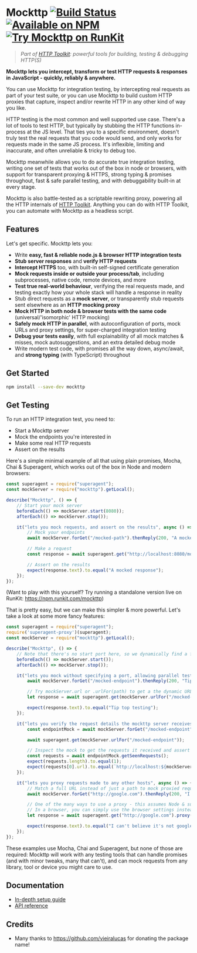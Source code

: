 # Mockttp [![Build Status](https://github.com/httptoolkit/mockttp/workflows/CI/badge.svg)](https://github.com/httptoolkit/mockttp/actions) [![Available on NPM](https://img.shields.io/npm/v/mockttp.svg)](https://npmjs.com/package/mockttp)  [![Try Mockttp on RunKit](https://badge.runkitcdn.com/mockttp.svg)](https://npm.runkit.com/mockttp)

> _Part of [HTTP Toolkit](https://httptoolkit.com): powerful tools for building, testing & debugging HTTP(S)_

**Mockttp lets you intercept, transform or test HTTP requests & responses in JavaScript - quickly, reliably & anywhere.**

You can use Mockttp for integration testing, by intercepting real requests as part of your test suite, or you can use Mockttp to build custom HTTP proxies that capture, inspect and/or rewrite HTTP in any other kind of way you like.

HTTP testing is the most common and well supported use case. There's a lot of tools to test HTTP, but typically by stubbing the HTTP functions in-process at the JS level. That ties you to a specific environment, doesn't truly test the real requests that you code would send, and only works for requests made in the same JS process. It's inflexible, limiting and inaccurate, and often unreliable & tricky to debug too.

Mockttp meanwhile allows you to do accurate true integration testing, writing one set of tests that works out of the box in node or browsers, with support for transparent proxying & HTTPS, strong typing & promises throughout, fast & safe parallel testing, and with debuggability built-in at every stage.

Mockttp is also battle-tested as a scriptable rewriting proxy, powering all the HTTP internals of [HTTP Toolkit](https://httptoolkit.com). Anything you can do with HTTP Toolkit, you can automate with Mockttp as a headless script.

## Features

Let's get specific. Mockttp lets you:

* Write **easy, fast & reliable node.js & browser HTTP integration tests**
* **Stub server responses** and **verify HTTP requests**
* **Intercept HTTPS** too, with built-in self-signed certificate generation
* **Mock requests inside or outside your process/tab**, including subprocesses, native code, remote devices, and more
* **Test true real-world behaviour**, verifying the real requests made, and testing exactly how your whole stack will handle a response in reality
* Stub direct requests as a **mock server**, or transparently stub requests sent elsewhere as an **HTTP mocking proxy**
* **Mock HTTP in both node & browser tests with the same code** (universal/'isomorphic' HTTP mocking)
* **Safely mock HTTP in parallel**, with autoconfiguration of ports, mock URLs and proxy settings, for super-charged integration testing
* **Debug your tests easily**, with full explainability of all mock matches & misses, mock autosuggestions, and an extra detailed debug mode
* Write modern test code, with promises all the way down, async/await, and **strong typing** (with TypeScript) throughout

## Get Started

```bash
npm install --save-dev mockttp
```

## Get Testing

To run an HTTP integration test, you need to:

* Start a Mockttp server
* Mock the endpoints you're interested in
* Make some real HTTP requests
* Assert on the results

Here's a simple minimal example of all that using plain promises, Mocha, Chai & Superagent, which works out of the box in Node and modern browsers:

```typescript
const superagent = require("superagent");
const mockServer = require("mockttp").getLocal();

describe("Mockttp", () => {
    // Start your mock server
    beforeEach(() => mockServer.start(8080));
    afterEach(() => mockServer.stop());

    it("lets you mock requests, and assert on the results", async () => {
        // Mock your endpoints
        await mockServer.forGet("/mocked-path").thenReply(200, "A mocked response");

        // Make a request
        const response = await superagent.get("http://localhost:8080/mocked-path");

        // Assert on the results
        expect(response.text).to.equal("A mocked response");
    });
});
```

(Want to play with this yourself? Try running a standalone version live on RunKit: https://npm.runkit.com/mockttp)

That is pretty easy, but we can make this simpler & more powerful. Let's take a look at some more fancy features:

```typescript
const superagent = require("superagent");
require('superagent-proxy')(superagent);
const mockServer = require("mockttp").getLocal();

describe("Mockttp", () => {
    // Note that there's no start port here, so we dynamically find a free one instead
    beforeEach(() => mockServer.start());
    afterEach(() => mockServer.stop());

    it("lets you mock without specifying a port, allowing parallel testing", async () => {
        await mockServer.forGet("/mocked-endpoint").thenReply(200, "Tip top testing");

        // Try mockServer.url or .urlFor(path) to get a the dynamic URL for the server's port
        let response = await superagent.get(mockServer.urlFor("/mocked-endpoint"));

        expect(response.text).to.equal("Tip top testing");
    });

    it("lets you verify the request details the mockttp server receives", async () => {
        const endpointMock = await mockServer.forGet("/mocked-endpoint").thenReply(200, "hmm?");

        await superagent.get(mockServer.urlFor("/mocked-endpoint"));

        // Inspect the mock to get the requests it received and assert on their details
        const requests = await endpointMock.getSeenRequests();
        expect(requests.length).to.equal(1);
        expect(requests[0].url).to.equal(`http://localhost:${mockServer.port}/mocked-endpoint`);
    });

    it("lets you proxy requests made to any other hosts", async () => {
        // Match a full URL instead of just a path to mock proxied requests
        await mockServer.forGet("http://google.com").thenReply(200, "I can't believe it's not google!");

        // One of the many ways to use a proxy - this assumes Node & superagent-proxy.
        // In a browser, you can simply use the browser settings instead.
        let response = await superagent.get("http://google.com").proxy(mockServer.url);

        expect(response.text).to.equal("I can't believe it's not google!");
    });
});
```

These examples use Mocha, Chai and Superagent, but none of those are required: Mockttp will work with any testing tools that can handle promises (and with minor tweaks, many that can't), and can mock requests from any library, tool or device you might care to use.

## Documentation

* [In-depth setup guide](docs/setup.md)
* [API reference](https://httptoolkit.github.io/mockttp/)

## Credits

* Many thanks to https://github.com/vieiralucas for donating the package name!
